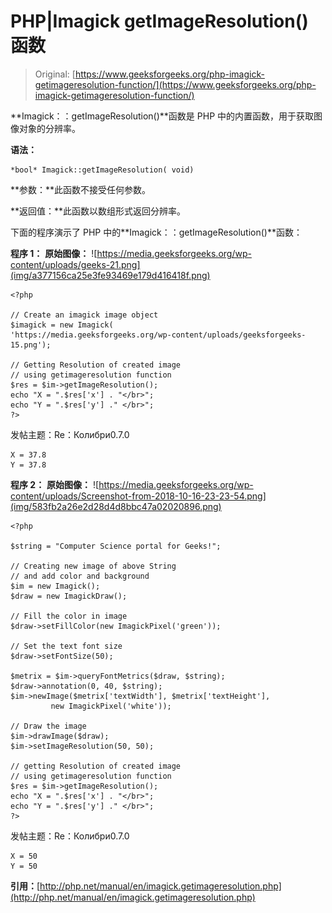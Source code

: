 # PHP|Imagick getImageResolution()函数

> Original: [https://www.geeksforgeeks.org/php-imagick-getimageresolution-function/](https://www.geeksforgeeks.org/php-imagick-getimageresolution-function/)

**Imagick：：getImageResolution()**函数是 PHP 中的内置函数，用于获取图像对象的分辨率。

**语法：**

```
*bool* Imagick::getImageResolution( void)
```

**参数：**此函数不接受任何参数。

**返回值：**此函数以数组形式返回分辨率。

下面的程序演示了 PHP 中的**Imagick：：getImageResolution()**函数：

**程序 1：**
**原始图像：**
![https://media.geeksforgeeks.org/wp-content/uploads/geeks-21.png](img/a377156ca25e3fe93469e179d416418f.png)

```
<?php

// Create an imagick image object
$imagick = new Imagick(
'https://media.geeksforgeeks.org/wp-content/uploads/geeksforgeeks-15.png');

// Getting Resolution of created image
// using getimageresolution function
$res = $im->getImageResolution();
echo "X = ".$res['x'] . "</br>";
echo "Y = ".$res['y'] ." </br>";
?>
```

发帖主题：Re：Колибри0.7.0

```
X = 37.8
Y = 37.8

```

**程序 2：**
**原始图像：**
![https://media.geeksforgeeks.org/wp-content/uploads/Screenshot-from-2018-10-16-23-23-54.png](img/583fb2a26e2d28d4d8bbc47a02020896.png)

```
<?php 

$string = "Computer Science portal for Geeks!"; 

// Creating new image of above String 
// and add color and background 
$im = new Imagick(); 
$draw = new ImagickDraw(); 

// Fill the color in image 
$draw->setFillColor(new ImagickPixel('green')); 

// Set the text font size 
$draw->setFontSize(50); 

$metrix = $im->queryFontMetrics($draw, $string); 
$draw->annotation(0, 40, $string); 
$im->newImage($metrix['textWidth'], $metrix['textHeight'], 
         new ImagickPixel('white')); 

// Draw the image          
$im->drawImage($draw); 
$im->setImageResolution(50, 50); 

// getting Resolution of created image
// using getimageresolution function
$res = $im->getImageResolution();
echo "X = ".$res['x'] . "</br>";
echo "Y = ".$res['y'] ." </br>";
?> 
```

发帖主题：Re：Колибри0.7.0

```
X = 50
Y = 50 

```

**引用：**[http://php.net/manual/en/imagick.getimageresolution.php](http://php.net/manual/en/imagick.getimageresolution.php)